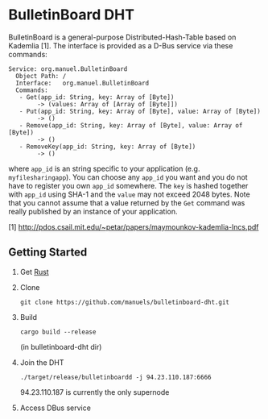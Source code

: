 BulletinBoard DHT
=================

BulletinBoard is a general-purpose Distributed-Hash-Table based on Kademlia [1].
The interface is provided as a D-Bus service via these commands:

    Service: org.manuel.BulletinBoard
      Object Path: /
      Interface:   org.manuel.BulletinBoard
      Commands:
       - Get(app_id: String, key: Array of [Byte])
            -> (values: Array of [Array of [Byte]])
       - Put(app_id: String, key: Array of [Byte], value: Array of [Byte])
            -> ()
       - Remove(app_id: String, key: Array of [Byte], value: Array of [Byte])
            -> ()
       - RemoveKey(app_id: String, key: Array of [Byte])
            -> ()

where `app_id` is an string specific to your application (e.g. `myfilesharingapp`). You can choose any `app_id` you want and you do not have to register you own `app_id` somewhere.
The `key` is hashed together with `app_id` using SHA-1 and the `value` may not
exceed 2048 bytes.
Note that you cannot assume that a value returned by the `Get` command was
really published by an instance of your application.

[1] http://pdos.csail.mit.edu/~petar/papers/maymounkov-kademlia-lncs.pdf

Getting Started
---------------

1.   Get [Rust](http://www.rust-lang.org/)

2.   Clone
     
         git clone https://github.com/manuels/bulletinboard-dht.git

3.   Build
     
         cargo build --release

     (in bulletinboard-dht dir)

4.   Join the DHT

         ./target/release/bulletinboardd -j 94.23.110.187:6666

     94.23.110.187 is currently the only supernode

5.   Access DBus service

